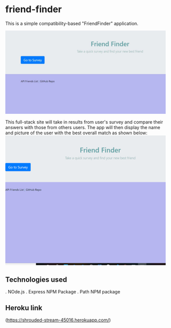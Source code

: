 # friend-finder

This is a simple compatibility-based "FriendFinder" application. 

![](images/Capture.JPG)


This full-stack site will take in results from user's survey and compare their answers with those from others users. The app will then display the name and picture of the user with the best overall match as shown below:
![results](images/friend.gif)

## Technologies used
. NOde.js
. Express NPM Package
. Path NPM package

## Heroku link
(https://shrouded-stream-45016.herokuapp.com/)